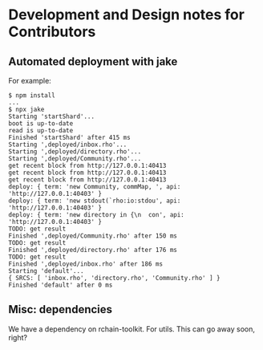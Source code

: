 # Development and Design notes for Contributors

## Automated deployment with jake

For example:

```
$ npm install
...
$ npx jake
Starting 'startShard'...
boot is up-to-date
read is up-to-date
Finished 'startShard' after 415 ms
Starting ',deployed/inbox.rho'...
Starting ',deployed/directory.rho'...
Starting ',deployed/Community.rho'...
get recent block from http://127.0.0.1:40413
get recent block from http://127.0.0.1:40413
get recent block from http://127.0.0.1:40413
deploy: { term: 'new Community, commMap, ', api: 'http://127.0.0.1:40403' }
deploy: { term: 'new stdout(`rho:io:stdou', api: 'http://127.0.0.1:40403' }
deploy: { term: 'new directory in {\n  con', api: 'http://127.0.0.1:40403' }
TODO: get result
Finished ',deployed/Community.rho' after 150 ms
TODO: get result
Finished ',deployed/directory.rho' after 176 ms
TODO: get result
Finished ',deployed/inbox.rho' after 186 ms
Starting 'default'...
{ SRCS: [ 'inbox.rho', 'directory.rho', 'Community.rho' ] }
Finished 'default' after 0 ms
```

## Misc: dependencies

We have a dependency on rchain-toolkit. For utils. This can go away soon, right?

